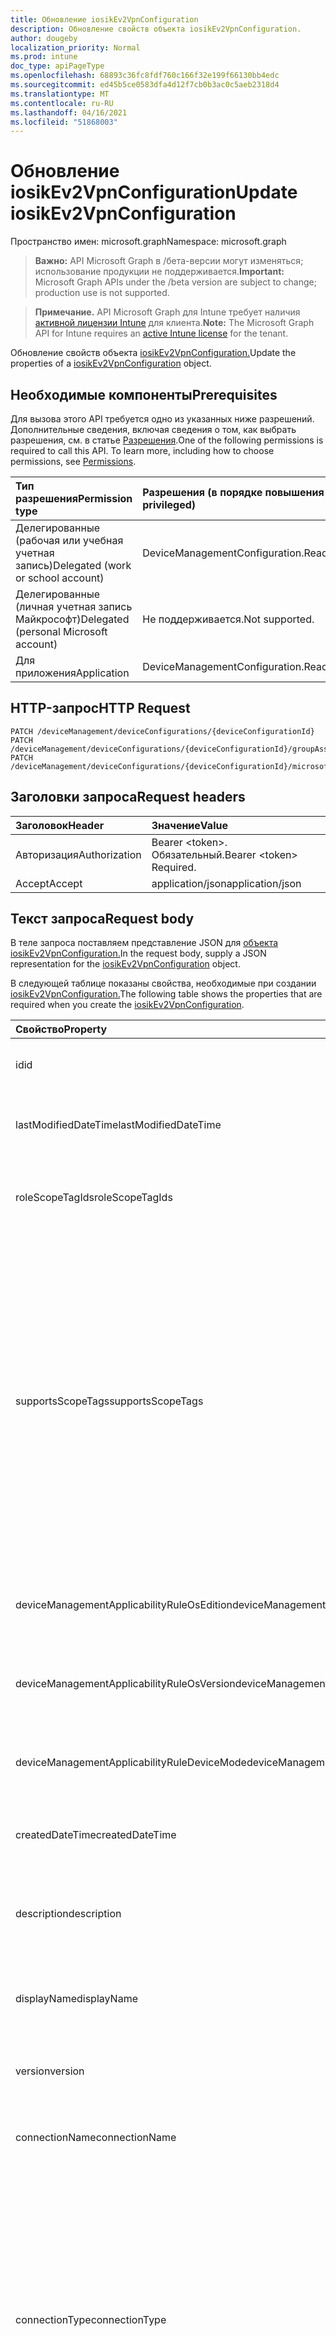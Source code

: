 ```yaml
---
title: Обновление iosikEv2VpnConfiguration
description: Обновление свойств объекта iosikEv2VpnConfiguration.
author: dougeby
localization_priority: Normal
ms.prod: intune
doc_type: apiPageType
ms.openlocfilehash: 68893c36fc8fdf760c166f32e199f66130bb4edc
ms.sourcegitcommit: ed45b5ce0583dfa4d12f7cb0b3ac0c5aeb2318d4
ms.translationtype: MT
ms.contentlocale: ru-RU
ms.lasthandoff: 04/16/2021
ms.locfileid: "51868003"
---
```

# <a name="update-iosikev2vpnconfiguration"></a><span data-ttu-id="198e8-103">Обновление iosikEv2VpnConfiguration</span><span class="sxs-lookup"><span data-stu-id="198e8-103">Update iosikEv2VpnConfiguration</span></span>

<span data-ttu-id="198e8-104">Пространство имен: microsoft.graph</span><span class="sxs-lookup"><span data-stu-id="198e8-104">Namespace: microsoft.graph</span></span>

> <span data-ttu-id="198e8-105">**Важно:** API Microsoft Graph в /бета-версии могут изменяться; использование продукции не поддерживается.</span><span class="sxs-lookup"><span data-stu-id="198e8-105">**Important:** Microsoft Graph APIs under the /beta version are subject to change; production use is not supported.</span></span>

> <span data-ttu-id="198e8-106">**Примечание.** API Microsoft Graph для Intune требует наличия [активной лицензии Intune](https://go.microsoft.com/fwlink/?linkid=839381) для клиента.</span><span class="sxs-lookup"><span data-stu-id="198e8-106">**Note:** The Microsoft Graph API for Intune requires an [active Intune license](https://go.microsoft.com/fwlink/?linkid=839381) for the tenant.</span></span>

<span data-ttu-id="198e8-107">Обновление свойств объекта [iosikEv2VpnConfiguration.](../resources/intune-deviceconfig-iosikev2vpnconfiguration.md)</span><span class="sxs-lookup"><span data-stu-id="198e8-107">Update the properties of a [iosikEv2VpnConfiguration](../resources/intune-deviceconfig-iosikev2vpnconfiguration.md) object.</span></span>

## <a name="prerequisites"></a><span data-ttu-id="198e8-108">Необходимые компоненты</span><span class="sxs-lookup"><span data-stu-id="198e8-108">Prerequisites</span></span>
<span data-ttu-id="198e8-p101">Для вызова этого API требуется одно из указанных ниже разрешений. Дополнительные сведения, включая сведения о том, как выбрать разрешения, см. в статье [Разрешения](/graph/permissions-reference).</span><span class="sxs-lookup"><span data-stu-id="198e8-p101">One of the following permissions is required to call this API. To learn more, including how to choose permissions, see [Permissions](/graph/permissions-reference).</span></span>

|<span data-ttu-id="198e8-111">Тип разрешения</span><span class="sxs-lookup"><span data-stu-id="198e8-111">Permission type</span></span>|<span data-ttu-id="198e8-112">Разрешения (в порядке повышения привилегий)</span><span class="sxs-lookup"><span data-stu-id="198e8-112">Permissions (from least to most privileged)</span></span>|
|:---|:---|
|<span data-ttu-id="198e8-113">Делегированные (рабочая или учебная учетная запись)</span><span class="sxs-lookup"><span data-stu-id="198e8-113">Delegated (work or school account)</span></span>|<span data-ttu-id="198e8-114">DeviceManagementConfiguration.ReadWrite.All</span><span class="sxs-lookup"><span data-stu-id="198e8-114">DeviceManagementConfiguration.ReadWrite.All</span></span>|
|<span data-ttu-id="198e8-115">Делегированные (личная учетная запись Майкрософт)</span><span class="sxs-lookup"><span data-stu-id="198e8-115">Delegated (personal Microsoft account)</span></span>|<span data-ttu-id="198e8-116">Не поддерживается.</span><span class="sxs-lookup"><span data-stu-id="198e8-116">Not supported.</span></span>|
|<span data-ttu-id="198e8-117">Для приложения</span><span class="sxs-lookup"><span data-stu-id="198e8-117">Application</span></span>|<span data-ttu-id="198e8-118">DeviceManagementConfiguration.ReadWrite.All</span><span class="sxs-lookup"><span data-stu-id="198e8-118">DeviceManagementConfiguration.ReadWrite.All</span></span>|

## <a name="http-request"></a><span data-ttu-id="198e8-119">HTTP-запрос</span><span class="sxs-lookup"><span data-stu-id="198e8-119">HTTP Request</span></span>
<!-- {
  "blockType": "ignored"
}
-->
``` http
PATCH /deviceManagement/deviceConfigurations/{deviceConfigurationId}
PATCH /deviceManagement/deviceConfigurations/{deviceConfigurationId}/groupAssignments/{deviceConfigurationGroupAssignmentId}/deviceConfiguration
PATCH /deviceManagement/deviceConfigurations/{deviceConfigurationId}/microsoft.graph.windowsDomainJoinConfiguration/networkAccessConfigurations/{deviceConfigurationId}
```

## <a name="request-headers"></a><span data-ttu-id="198e8-120">Заголовки запроса</span><span class="sxs-lookup"><span data-stu-id="198e8-120">Request headers</span></span>
|<span data-ttu-id="198e8-121">Заголовок</span><span class="sxs-lookup"><span data-stu-id="198e8-121">Header</span></span>|<span data-ttu-id="198e8-122">Значение</span><span class="sxs-lookup"><span data-stu-id="198e8-122">Value</span></span>|
|:---|:---|
|<span data-ttu-id="198e8-123">Авторизация</span><span class="sxs-lookup"><span data-stu-id="198e8-123">Authorization</span></span>|<span data-ttu-id="198e8-124">Bearer &lt;token&gt;. Обязательный.</span><span class="sxs-lookup"><span data-stu-id="198e8-124">Bearer &lt;token&gt; Required.</span></span>|
|<span data-ttu-id="198e8-125">Accept</span><span class="sxs-lookup"><span data-stu-id="198e8-125">Accept</span></span>|<span data-ttu-id="198e8-126">application/json</span><span class="sxs-lookup"><span data-stu-id="198e8-126">application/json</span></span>|

## <a name="request-body"></a><span data-ttu-id="198e8-127">Текст запроса</span><span class="sxs-lookup"><span data-stu-id="198e8-127">Request body</span></span>
<span data-ttu-id="198e8-128">В теле запроса поставляем представление JSON для [объекта iosikEv2VpnConfiguration.](../resources/intune-deviceconfig-iosikev2vpnconfiguration.md)</span><span class="sxs-lookup"><span data-stu-id="198e8-128">In the request body, supply a JSON representation for the [iosikEv2VpnConfiguration](../resources/intune-deviceconfig-iosikev2vpnconfiguration.md) object.</span></span>

<span data-ttu-id="198e8-129">В следующей таблице показаны свойства, необходимые при создании [iosikEv2VpnConfiguration.](../resources/intune-deviceconfig-iosikev2vpnconfiguration.md)</span><span class="sxs-lookup"><span data-stu-id="198e8-129">The following table shows the properties that are required when you create the [iosikEv2VpnConfiguration](../resources/intune-deviceconfig-iosikev2vpnconfiguration.md).</span></span>

|<span data-ttu-id="198e8-130">Свойство</span><span class="sxs-lookup"><span data-stu-id="198e8-130">Property</span></span>|<span data-ttu-id="198e8-131">Тип</span><span class="sxs-lookup"><span data-stu-id="198e8-131">Type</span></span>|<span data-ttu-id="198e8-132">Описание</span><span class="sxs-lookup"><span data-stu-id="198e8-132">Description</span></span>|
|:---|:---|:---|
|<span data-ttu-id="198e8-133">id</span><span class="sxs-lookup"><span data-stu-id="198e8-133">id</span></span>|<span data-ttu-id="198e8-134">String</span><span class="sxs-lookup"><span data-stu-id="198e8-134">String</span></span>|<span data-ttu-id="198e8-135">Ключ объекта.</span><span class="sxs-lookup"><span data-stu-id="198e8-135">Key of the entity.</span></span> <span data-ttu-id="198e8-136">Наследуется от объекта [deviceConfiguration](../resources/intune-shared-deviceconfiguration.md).</span><span class="sxs-lookup"><span data-stu-id="198e8-136">Inherited from [deviceConfiguration](../resources/intune-shared-deviceconfiguration.md)</span></span>|
|<span data-ttu-id="198e8-137">lastModifiedDateTime</span><span class="sxs-lookup"><span data-stu-id="198e8-137">lastModifiedDateTime</span></span>|<span data-ttu-id="198e8-138">DateTimeOffset</span><span class="sxs-lookup"><span data-stu-id="198e8-138">DateTimeOffset</span></span>|<span data-ttu-id="198e8-139">Дата и время последнего изменения объекта.</span><span class="sxs-lookup"><span data-stu-id="198e8-139">DateTime the object was last modified.</span></span> <span data-ttu-id="198e8-140">Наследуется от объекта [deviceConfiguration](../resources/intune-shared-deviceconfiguration.md).</span><span class="sxs-lookup"><span data-stu-id="198e8-140">Inherited from [deviceConfiguration](../resources/intune-shared-deviceconfiguration.md)</span></span>|
|<span data-ttu-id="198e8-141">roleScopeTagIds</span><span class="sxs-lookup"><span data-stu-id="198e8-141">roleScopeTagIds</span></span>|<span data-ttu-id="198e8-142">Коллекция String</span><span class="sxs-lookup"><span data-stu-id="198e8-142">String collection</span></span>|<span data-ttu-id="198e8-143">Список тегов области для этого экземпляра Entity.</span><span class="sxs-lookup"><span data-stu-id="198e8-143">List of Scope Tags for this Entity instance.</span></span> <span data-ttu-id="198e8-144">Наследуется от объекта [deviceConfiguration](../resources/intune-shared-deviceconfiguration.md).</span><span class="sxs-lookup"><span data-stu-id="198e8-144">Inherited from [deviceConfiguration](../resources/intune-shared-deviceconfiguration.md)</span></span>|
|<span data-ttu-id="198e8-145">supportsScopeTags</span><span class="sxs-lookup"><span data-stu-id="198e8-145">supportsScopeTags</span></span>|<span data-ttu-id="198e8-146">Логический</span><span class="sxs-lookup"><span data-stu-id="198e8-146">Boolean</span></span>|<span data-ttu-id="198e8-147">Указывает, поддерживает ли вся конфигурация устройства назначение тегов области.</span><span class="sxs-lookup"><span data-stu-id="198e8-147">Indicates whether or not the underlying Device Configuration supports the assignment of scope tags.</span></span> <span data-ttu-id="198e8-148">Назначение свойства ScopeTags не допускается, если это значение является ложным и объекты не будут видны пользователям с охватом.</span><span class="sxs-lookup"><span data-stu-id="198e8-148">Assigning to the ScopeTags property is not allowed when this value is false and entities will not be visible to scoped users.</span></span> <span data-ttu-id="198e8-149">Это происходит для политик Legacy, созданных в Silverlight, и их можно разрешить путем удаления и воссоздания политики на портале Azure.</span><span class="sxs-lookup"><span data-stu-id="198e8-149">This occurs for Legacy policies created in Silverlight and can be resolved by deleting and recreating the policy in the Azure Portal.</span></span> <span data-ttu-id="198e8-150">Это свойство доступно только для чтения.</span><span class="sxs-lookup"><span data-stu-id="198e8-150">This property is read-only.</span></span> <span data-ttu-id="198e8-151">Наследуется от объекта [deviceConfiguration](../resources/intune-shared-deviceconfiguration.md).</span><span class="sxs-lookup"><span data-stu-id="198e8-151">Inherited from [deviceConfiguration](../resources/intune-shared-deviceconfiguration.md)</span></span>|
|<span data-ttu-id="198e8-152">deviceManagementApplicabilityRuleOsEdition</span><span class="sxs-lookup"><span data-stu-id="198e8-152">deviceManagementApplicabilityRuleOsEdition</span></span>|[<span data-ttu-id="198e8-153">deviceManagementApplicabilityRuleOsEdition</span><span class="sxs-lookup"><span data-stu-id="198e8-153">deviceManagementApplicabilityRuleOsEdition</span></span>](../resources/intune-deviceconfig-devicemanagementapplicabilityruleosedition.md)|<span data-ttu-id="198e8-154">Применимость к выпуску ОС для этой политики.</span><span class="sxs-lookup"><span data-stu-id="198e8-154">The OS edition applicability for this Policy.</span></span> <span data-ttu-id="198e8-155">Наследуется от объекта [deviceConfiguration](../resources/intune-shared-deviceconfiguration.md).</span><span class="sxs-lookup"><span data-stu-id="198e8-155">Inherited from [deviceConfiguration](../resources/intune-shared-deviceconfiguration.md)</span></span>|
|<span data-ttu-id="198e8-156">deviceManagementApplicabilityRuleOsVersion</span><span class="sxs-lookup"><span data-stu-id="198e8-156">deviceManagementApplicabilityRuleOsVersion</span></span>|[<span data-ttu-id="198e8-157">deviceManagementApplicabilityRuleOsVersion</span><span class="sxs-lookup"><span data-stu-id="198e8-157">deviceManagementApplicabilityRuleOsVersion</span></span>](../resources/intune-deviceconfig-devicemanagementapplicabilityruleosversion.md)|<span data-ttu-id="198e8-158">Правило применимости версии ОС для этой политики.</span><span class="sxs-lookup"><span data-stu-id="198e8-158">The OS version applicability rule for this Policy.</span></span> <span data-ttu-id="198e8-159">Наследуется от объекта [deviceConfiguration](../resources/intune-shared-deviceconfiguration.md).</span><span class="sxs-lookup"><span data-stu-id="198e8-159">Inherited from [deviceConfiguration](../resources/intune-shared-deviceconfiguration.md)</span></span>|
|<span data-ttu-id="198e8-160">deviceManagementApplicabilityRuleDeviceMode</span><span class="sxs-lookup"><span data-stu-id="198e8-160">deviceManagementApplicabilityRuleDeviceMode</span></span>|[<span data-ttu-id="198e8-161">deviceManagementApplicabilityRuleDeviceMode</span><span class="sxs-lookup"><span data-stu-id="198e8-161">deviceManagementApplicabilityRuleDeviceMode</span></span>](../resources/intune-deviceconfig-devicemanagementapplicabilityruledevicemode.md)|<span data-ttu-id="198e8-162">Правило применимости режима устройства для этой политики.</span><span class="sxs-lookup"><span data-stu-id="198e8-162">The device mode applicability rule for this Policy.</span></span> <span data-ttu-id="198e8-163">Наследуется от объекта [deviceConfiguration](../resources/intune-shared-deviceconfiguration.md).</span><span class="sxs-lookup"><span data-stu-id="198e8-163">Inherited from [deviceConfiguration](../resources/intune-shared-deviceconfiguration.md)</span></span>|
|<span data-ttu-id="198e8-164">createdDateTime</span><span class="sxs-lookup"><span data-stu-id="198e8-164">createdDateTime</span></span>|<span data-ttu-id="198e8-165">DateTimeOffset</span><span class="sxs-lookup"><span data-stu-id="198e8-165">DateTimeOffset</span></span>|<span data-ttu-id="198e8-166">Дата и время создания объекта.</span><span class="sxs-lookup"><span data-stu-id="198e8-166">DateTime the object was created.</span></span> <span data-ttu-id="198e8-167">Наследуется от объекта [deviceConfiguration](../resources/intune-shared-deviceconfiguration.md).</span><span class="sxs-lookup"><span data-stu-id="198e8-167">Inherited from [deviceConfiguration](../resources/intune-shared-deviceconfiguration.md)</span></span>|
|<span data-ttu-id="198e8-168">description</span><span class="sxs-lookup"><span data-stu-id="198e8-168">description</span></span>|<span data-ttu-id="198e8-169">String</span><span class="sxs-lookup"><span data-stu-id="198e8-169">String</span></span>|<span data-ttu-id="198e8-170">Указанное администратором описание конфигурации устройства.</span><span class="sxs-lookup"><span data-stu-id="198e8-170">Admin provided description of the Device Configuration.</span></span> <span data-ttu-id="198e8-171">Наследуется от объекта [deviceConfiguration](../resources/intune-shared-deviceconfiguration.md).</span><span class="sxs-lookup"><span data-stu-id="198e8-171">Inherited from [deviceConfiguration](../resources/intune-shared-deviceconfiguration.md)</span></span>|
|<span data-ttu-id="198e8-172">displayName</span><span class="sxs-lookup"><span data-stu-id="198e8-172">displayName</span></span>|<span data-ttu-id="198e8-173">String</span><span class="sxs-lookup"><span data-stu-id="198e8-173">String</span></span>|<span data-ttu-id="198e8-174">Указанное администратором имя конфигурации устройства.</span><span class="sxs-lookup"><span data-stu-id="198e8-174">Admin provided name of the device configuration.</span></span> <span data-ttu-id="198e8-175">Наследуется от объекта [deviceConfiguration](../resources/intune-shared-deviceconfiguration.md).</span><span class="sxs-lookup"><span data-stu-id="198e8-175">Inherited from [deviceConfiguration](../resources/intune-shared-deviceconfiguration.md)</span></span>|
|<span data-ttu-id="198e8-176">version</span><span class="sxs-lookup"><span data-stu-id="198e8-176">version</span></span>|<span data-ttu-id="198e8-177">Int32</span><span class="sxs-lookup"><span data-stu-id="198e8-177">Int32</span></span>|<span data-ttu-id="198e8-178">Версия конфигурации устройства.</span><span class="sxs-lookup"><span data-stu-id="198e8-178">Version of the device configuration.</span></span> <span data-ttu-id="198e8-179">Наследуется от объекта [deviceConfiguration](../resources/intune-shared-deviceconfiguration.md).</span><span class="sxs-lookup"><span data-stu-id="198e8-179">Inherited from [deviceConfiguration](../resources/intune-shared-deviceconfiguration.md)</span></span>|
|<span data-ttu-id="198e8-180">connectionName</span><span class="sxs-lookup"><span data-stu-id="198e8-180">connectionName</span></span>|<span data-ttu-id="198e8-181">String</span><span class="sxs-lookup"><span data-stu-id="198e8-181">String</span></span>|<span data-ttu-id="198e8-182">Имя подключения, отображаемая пользователю.</span><span class="sxs-lookup"><span data-stu-id="198e8-182">Connection name displayed to the user.</span></span> <span data-ttu-id="198e8-183">Унаследованный от [appleVpnConfiguration](../resources/intune-deviceconfig-applevpnconfiguration.md)</span><span class="sxs-lookup"><span data-stu-id="198e8-183">Inherited from [appleVpnConfiguration](../resources/intune-deviceconfig-applevpnconfiguration.md)</span></span>|
|<span data-ttu-id="198e8-184">connectionType</span><span class="sxs-lookup"><span data-stu-id="198e8-184">connectionType</span></span>|[<span data-ttu-id="198e8-185">appleVpnConnectionType</span><span class="sxs-lookup"><span data-stu-id="198e8-185">appleVpnConnectionType</span></span>](../resources/intune-deviceconfig-applevpnconnectiontype.md)|<span data-ttu-id="198e8-186">Тип подключения.</span><span class="sxs-lookup"><span data-stu-id="198e8-186">Connection type.</span></span> <span data-ttu-id="198e8-187">Наследуется [от appleVpnConfiguration](../resources/intune-deviceconfig-applevpnconfiguration.md).</span><span class="sxs-lookup"><span data-stu-id="198e8-187">Inherited from [appleVpnConfiguration](../resources/intune-deviceconfig-applevpnconfiguration.md).</span></span> <span data-ttu-id="198e8-188">Возможные значения: `ciscoAnyConnect` `pulseSecure` , , , , , `f5EdgeClient` , , , `dellSonicWallMobileConnect` `checkPointCapsuleVpn` , , `customVpn` `ciscoIPSec` `citrix` `ciscoAnyConnectV2` , `paloAltoGlobalProtect` `zscalerPrivateAccess` `f5Access2018` `citrixSso` `paloAltoGlobalProtectV2` `ikEv2` `alwaysOn` `microsoftTunnel` `netMotionMobility` `microsoftProtect` .</span><span class="sxs-lookup"><span data-stu-id="198e8-188">Possible values are: `ciscoAnyConnect`, `pulseSecure`, `f5EdgeClient`, `dellSonicWallMobileConnect`, `checkPointCapsuleVpn`, `customVpn`, `ciscoIPSec`, `citrix`, `ciscoAnyConnectV2`, `paloAltoGlobalProtect`, `zscalerPrivateAccess`, `f5Access2018`, `citrixSso`, `paloAltoGlobalProtectV2`, `ikEv2`, `alwaysOn`, `microsoftTunnel`, `netMotionMobility`, `microsoftProtect`.</span></span>|
|<span data-ttu-id="198e8-189">loginGroupOrDomain</span><span class="sxs-lookup"><span data-stu-id="198e8-189">loginGroupOrDomain</span></span>|<span data-ttu-id="198e8-190">String</span><span class="sxs-lookup"><span data-stu-id="198e8-190">String</span></span>|<span data-ttu-id="198e8-191">Группа входа или домен при наборе типа подключения к мобильному подключению Dell SonicWALL.</span><span class="sxs-lookup"><span data-stu-id="198e8-191">Login group or domain when connection type is set to Dell SonicWALL Mobile Connection.</span></span> <span data-ttu-id="198e8-192">Унаследованный от [appleVpnConfiguration](../resources/intune-deviceconfig-applevpnconfiguration.md)</span><span class="sxs-lookup"><span data-stu-id="198e8-192">Inherited from [appleVpnConfiguration](../resources/intune-deviceconfig-applevpnconfiguration.md)</span></span>|
|<span data-ttu-id="198e8-193">role</span><span class="sxs-lookup"><span data-stu-id="198e8-193">role</span></span>|<span data-ttu-id="198e8-194">String</span><span class="sxs-lookup"><span data-stu-id="198e8-194">String</span></span>|<span data-ttu-id="198e8-195">Роль при наборе типа подключения к Pulse Secure.</span><span class="sxs-lookup"><span data-stu-id="198e8-195">Role when connection type is set to Pulse Secure.</span></span> <span data-ttu-id="198e8-196">Унаследованный от [appleVpnConfiguration](../resources/intune-deviceconfig-applevpnconfiguration.md)</span><span class="sxs-lookup"><span data-stu-id="198e8-196">Inherited from [appleVpnConfiguration](../resources/intune-deviceconfig-applevpnconfiguration.md)</span></span>|
|<span data-ttu-id="198e8-197">realm</span><span class="sxs-lookup"><span data-stu-id="198e8-197">realm</span></span>|<span data-ttu-id="198e8-198">String</span><span class="sxs-lookup"><span data-stu-id="198e8-198">String</span></span>|<span data-ttu-id="198e8-199">Realm, когда тип подключения за установлен в Pulse Secure.</span><span class="sxs-lookup"><span data-stu-id="198e8-199">Realm when connection type is set to Pulse Secure.</span></span> <span data-ttu-id="198e8-200">Унаследованный от [appleVpnConfiguration](../resources/intune-deviceconfig-applevpnconfiguration.md)</span><span class="sxs-lookup"><span data-stu-id="198e8-200">Inherited from [appleVpnConfiguration](../resources/intune-deviceconfig-applevpnconfiguration.md)</span></span>|
|<span data-ttu-id="198e8-201">сервер</span><span class="sxs-lookup"><span data-stu-id="198e8-201">server</span></span>|[<span data-ttu-id="198e8-202">vpnServer</span><span class="sxs-lookup"><span data-stu-id="198e8-202">vpnServer</span></span>](../resources/intune-deviceconfig-vpnserver.md)|<span data-ttu-id="198e8-203">VPN Server в сети.</span><span class="sxs-lookup"><span data-stu-id="198e8-203">VPN Server on the network.</span></span> <span data-ttu-id="198e8-204">Убедитесь, что конечные пользователи могут получить доступ к этому расположению сети.</span><span class="sxs-lookup"><span data-stu-id="198e8-204">Make sure end users can access this network location.</span></span> <span data-ttu-id="198e8-205">Унаследованный от [appleVpnConfiguration](../resources/intune-deviceconfig-applevpnconfiguration.md)</span><span class="sxs-lookup"><span data-stu-id="198e8-205">Inherited from [appleVpnConfiguration](../resources/intune-deviceconfig-applevpnconfiguration.md)</span></span>|
|<span data-ttu-id="198e8-206">идентификатор</span><span class="sxs-lookup"><span data-stu-id="198e8-206">identifier</span></span>|<span data-ttu-id="198e8-207">String</span><span class="sxs-lookup"><span data-stu-id="198e8-207">String</span></span>|<span data-ttu-id="198e8-208">Идентификатор, предоставляемый поставщиком VPN при наборе типа подключения к настраиваемой VPN.</span><span class="sxs-lookup"><span data-stu-id="198e8-208">Identifier provided by VPN vendor when connection type is set to Custom VPN.</span></span> <span data-ttu-id="198e8-209">Например: Cisco AnyConnect использует идентификатор формы com.cisco.anyconnect.applevpn.plugin, унаследованный от [appleVpnConfiguration.](../resources/intune-deviceconfig-applevpnconfiguration.md)</span><span class="sxs-lookup"><span data-stu-id="198e8-209">For example: Cisco AnyConnect uses an identifier of the form com.cisco.anyconnect.applevpn.plugin Inherited from [appleVpnConfiguration](../resources/intune-deviceconfig-applevpnconfiguration.md)</span></span>|
|<span data-ttu-id="198e8-210">customData</span><span class="sxs-lookup"><span data-stu-id="198e8-210">customData</span></span>|<span data-ttu-id="198e8-211">Коллекция [keyValue](../resources/intune-deviceconfig-keyvalue.md)</span><span class="sxs-lookup"><span data-stu-id="198e8-211">[keyValue](../resources/intune-deviceconfig-keyvalue.md) collection</span></span>|<span data-ttu-id="198e8-212">Настраиваемые данные при наборе типа подключения к настраиваемой VPN.</span><span class="sxs-lookup"><span data-stu-id="198e8-212">Custom data when connection type is set to Custom VPN.</span></span> <span data-ttu-id="198e8-213">Используйте это поле, чтобы включить функции, не поддерживаемые Intune, но доступные в vpn-решении.</span><span class="sxs-lookup"><span data-stu-id="198e8-213">Use this field to enable functionality not supported by Intune, but available in your VPN solution.</span></span> <span data-ttu-id="198e8-214">Обратитесь к поставщику VPN, чтобы узнать, как добавить эти пары ключей и значений.</span><span class="sxs-lookup"><span data-stu-id="198e8-214">Contact your VPN vendor to learn how to add these key/value pairs.</span></span> <span data-ttu-id="198e8-215">Эта коллекция может содержать не более 25 элементов.</span><span class="sxs-lookup"><span data-stu-id="198e8-215">This collection can contain a maximum of 25 elements.</span></span> <span data-ttu-id="198e8-216">Унаследованный от [appleVpnConfiguration](../resources/intune-deviceconfig-applevpnconfiguration.md)</span><span class="sxs-lookup"><span data-stu-id="198e8-216">Inherited from [appleVpnConfiguration](../resources/intune-deviceconfig-applevpnconfiguration.md)</span></span>|
|<span data-ttu-id="198e8-217">customKeyValueData</span><span class="sxs-lookup"><span data-stu-id="198e8-217">customKeyValueData</span></span>|<span data-ttu-id="198e8-218">Коллекция [keyValuePair](../resources/intune-shared-keyvaluepair.md)</span><span class="sxs-lookup"><span data-stu-id="198e8-218">[keyValuePair](../resources/intune-shared-keyvaluepair.md) collection</span></span>|<span data-ttu-id="198e8-219">Настраиваемые данные при наборе типа подключения к настраиваемой VPN.</span><span class="sxs-lookup"><span data-stu-id="198e8-219">Custom data when connection type is set to Custom VPN.</span></span> <span data-ttu-id="198e8-220">Используйте это поле, чтобы включить функции, не поддерживаемые Intune, но доступные в vpn-решении.</span><span class="sxs-lookup"><span data-stu-id="198e8-220">Use this field to enable functionality not supported by Intune, but available in your VPN solution.</span></span> <span data-ttu-id="198e8-221">Обратитесь к поставщику VPN, чтобы узнать, как добавить эти пары ключей и значений.</span><span class="sxs-lookup"><span data-stu-id="198e8-221">Contact your VPN vendor to learn how to add these key/value pairs.</span></span> <span data-ttu-id="198e8-222">Эта коллекция может содержать не более 25 элементов.</span><span class="sxs-lookup"><span data-stu-id="198e8-222">This collection can contain a maximum of 25 elements.</span></span> <span data-ttu-id="198e8-223">Унаследованный от [appleVpnConfiguration](../resources/intune-deviceconfig-applevpnconfiguration.md)</span><span class="sxs-lookup"><span data-stu-id="198e8-223">Inherited from [appleVpnConfiguration](../resources/intune-deviceconfig-applevpnconfiguration.md)</span></span>|
|<span data-ttu-id="198e8-224">enableSplitTunneling</span><span class="sxs-lookup"><span data-stu-id="198e8-224">enableSplitTunneling</span></span>|<span data-ttu-id="198e8-225">Логический</span><span class="sxs-lookup"><span data-stu-id="198e8-225">Boolean</span></span>|<span data-ttu-id="198e8-226">Отправка всего сетевого трафика через VPN.</span><span class="sxs-lookup"><span data-stu-id="198e8-226">Send all network traffic through VPN.</span></span> <span data-ttu-id="198e8-227">Унаследованный от [appleVpnConfiguration](../resources/intune-deviceconfig-applevpnconfiguration.md)</span><span class="sxs-lookup"><span data-stu-id="198e8-227">Inherited from [appleVpnConfiguration](../resources/intune-deviceconfig-applevpnconfiguration.md)</span></span>|
|<span data-ttu-id="198e8-228">authenticationMethod</span><span class="sxs-lookup"><span data-stu-id="198e8-228">authenticationMethod</span></span>|[<span data-ttu-id="198e8-229">vpnAuthenticationMethod</span><span class="sxs-lookup"><span data-stu-id="198e8-229">vpnAuthenticationMethod</span></span>](../resources/intune-deviceconfig-vpnauthenticationmethod.md)|<span data-ttu-id="198e8-230">Метод проверки подлинности для этого VPN-подключения.</span><span class="sxs-lookup"><span data-stu-id="198e8-230">Authentication method for this VPN connection.</span></span> <span data-ttu-id="198e8-231">Наследуется [от appleVpnConfiguration](../resources/intune-deviceconfig-applevpnconfiguration.md).</span><span class="sxs-lookup"><span data-stu-id="198e8-231">Inherited from [appleVpnConfiguration](../resources/intune-deviceconfig-applevpnconfiguration.md).</span></span> <span data-ttu-id="198e8-232">Возможные значения: `certificate`, `usernameAndPassword`, `sharedSecret`, `derivedCredential`, `azureAD`.</span><span class="sxs-lookup"><span data-stu-id="198e8-232">Possible values are: `certificate`, `usernameAndPassword`, `sharedSecret`, `derivedCredential`, `azureAD`.</span></span>|
|<span data-ttu-id="198e8-233">enablePerApp</span><span class="sxs-lookup"><span data-stu-id="198e8-233">enablePerApp</span></span>|<span data-ttu-id="198e8-234">Логический</span><span class="sxs-lookup"><span data-stu-id="198e8-234">Boolean</span></span>|<span data-ttu-id="198e8-235">Настройка этого параметра создает Per-App, которая впоследствии может быть связана с приложениями, которые могут запускать этот VPN-коннекцитон на устройстве iOS конечного пользователя.</span><span class="sxs-lookup"><span data-stu-id="198e8-235">Setting this to true creates Per-App VPN payload which can later be associated with Apps that can trigger this VPN conneciton on the end user's iOS device.</span></span> <span data-ttu-id="198e8-236">Унаследованный от [appleVpnConfiguration](../resources/intune-deviceconfig-applevpnconfiguration.md)</span><span class="sxs-lookup"><span data-stu-id="198e8-236">Inherited from [appleVpnConfiguration](../resources/intune-deviceconfig-applevpnconfiguration.md)</span></span>|
|<span data-ttu-id="198e8-237">safariDomains</span><span class="sxs-lookup"><span data-stu-id="198e8-237">safariDomains</span></span>|<span data-ttu-id="198e8-238">Коллекция String</span><span class="sxs-lookup"><span data-stu-id="198e8-238">String collection</span></span>|<span data-ttu-id="198e8-239">Домены Safari при включении этого параметра VPN для приложения.</span><span class="sxs-lookup"><span data-stu-id="198e8-239">Safari domains when this VPN per App setting is enabled.</span></span> <span data-ttu-id="198e8-240">Помимо приложений, связанных с этим VPN, указанные здесь домены Safari также смогут запускать это VPN-подключение.</span><span class="sxs-lookup"><span data-stu-id="198e8-240">In addition to the apps associated with this VPN, Safari domains specified here will also be able to trigger this VPN connection.</span></span> <span data-ttu-id="198e8-241">Унаследованный от [appleVpnConfiguration](../resources/intune-deviceconfig-applevpnconfiguration.md)</span><span class="sxs-lookup"><span data-stu-id="198e8-241">Inherited from [appleVpnConfiguration](../resources/intune-deviceconfig-applevpnconfiguration.md)</span></span>|
|<span data-ttu-id="198e8-242">onDemandRules</span><span class="sxs-lookup"><span data-stu-id="198e8-242">onDemandRules</span></span>|<span data-ttu-id="198e8-243">[коллекция vpnOnDemandRule](../resources/intune-deviceconfig-vpnondemandrule.md)</span><span class="sxs-lookup"><span data-stu-id="198e8-243">[vpnOnDemandRule](../resources/intune-deviceconfig-vpnondemandrule.md) collection</span></span>|<span data-ttu-id="198e8-244">Правила по запросу.</span><span class="sxs-lookup"><span data-stu-id="198e8-244">On-Demand Rules.</span></span> <span data-ttu-id="198e8-245">Эта коллекция может содержать не более 500 элементов.</span><span class="sxs-lookup"><span data-stu-id="198e8-245">This collection can contain a maximum of 500 elements.</span></span> <span data-ttu-id="198e8-246">Унаследованный от [appleVpnConfiguration](../resources/intune-deviceconfig-applevpnconfiguration.md)</span><span class="sxs-lookup"><span data-stu-id="198e8-246">Inherited from [appleVpnConfiguration](../resources/intune-deviceconfig-applevpnconfiguration.md)</span></span>|
|<span data-ttu-id="198e8-247">providerType</span><span class="sxs-lookup"><span data-stu-id="198e8-247">providerType</span></span>|[<span data-ttu-id="198e8-248">vpnProviderType</span><span class="sxs-lookup"><span data-stu-id="198e8-248">vpnProviderType</span></span>](../resources/intune-deviceconfig-vpnprovidertype.md)|<span data-ttu-id="198e8-249">Тип поставщика для VPN-приложения.</span><span class="sxs-lookup"><span data-stu-id="198e8-249">Provider type for per-app VPN.</span></span> <span data-ttu-id="198e8-250">Наследуется [от appleVpnConfiguration](../resources/intune-deviceconfig-applevpnconfiguration.md).</span><span class="sxs-lookup"><span data-stu-id="198e8-250">Inherited from [appleVpnConfiguration](../resources/intune-deviceconfig-applevpnconfiguration.md).</span></span> <span data-ttu-id="198e8-251">Возможные значения: `notConfigured`, `appProxy`, `packetTunnel`.</span><span class="sxs-lookup"><span data-stu-id="198e8-251">Possible values are: `notConfigured`, `appProxy`, `packetTunnel`.</span></span>|
|<span data-ttu-id="198e8-252">associatedDomains</span><span class="sxs-lookup"><span data-stu-id="198e8-252">associatedDomains</span></span>|<span data-ttu-id="198e8-253">Коллекция String</span><span class="sxs-lookup"><span data-stu-id="198e8-253">String collection</span></span>|<span data-ttu-id="198e8-254">Связанные домены, унаследованные от [appleVpnConfiguration](../resources/intune-deviceconfig-applevpnconfiguration.md)</span><span class="sxs-lookup"><span data-stu-id="198e8-254">Associated Domains Inherited from [appleVpnConfiguration](../resources/intune-deviceconfig-applevpnconfiguration.md)</span></span>|
|<span data-ttu-id="198e8-255">excludedDomains</span><span class="sxs-lookup"><span data-stu-id="198e8-255">excludedDomains</span></span>|<span data-ttu-id="198e8-256">Коллекция String</span><span class="sxs-lookup"><span data-stu-id="198e8-256">String collection</span></span>|<span data-ttu-id="198e8-257">Домены, которые доступны через общедоступный интернет, а не через VPN, даже если VPN для каждого приложения активируется, наследуется [из appleVpnConfiguration.](../resources/intune-deviceconfig-applevpnconfiguration.md)</span><span class="sxs-lookup"><span data-stu-id="198e8-257">Domains that are accessed through the public internet instead of through VPN, even when per-app VPN is activated Inherited from [appleVpnConfiguration](../resources/intune-deviceconfig-applevpnconfiguration.md)</span></span>|
|<span data-ttu-id="198e8-258">disableOnDemandUserOverride</span><span class="sxs-lookup"><span data-stu-id="198e8-258">disableOnDemandUserOverride</span></span>|<span data-ttu-id="198e8-259">Логический</span><span class="sxs-lookup"><span data-stu-id="198e8-259">Boolean</span></span>|<span data-ttu-id="198e8-260">Переключение, чтобы предотвратить отключение автоматического VPN в приложении "Параметры", унаследованных от [appleVpnConfiguration](../resources/intune-deviceconfig-applevpnconfiguration.md)</span><span class="sxs-lookup"><span data-stu-id="198e8-260">Toggle to prevent user from disabling automatic VPN in the Settings app Inherited from [appleVpnConfiguration](../resources/intune-deviceconfig-applevpnconfiguration.md)</span></span>|
|<span data-ttu-id="198e8-261">disconnectOnIdle</span><span class="sxs-lookup"><span data-stu-id="198e8-261">disconnectOnIdle</span></span>|<span data-ttu-id="198e8-262">Логический</span><span class="sxs-lookup"><span data-stu-id="198e8-262">Boolean</span></span>|<span data-ttu-id="198e8-263">Отключение после простоя подключения по требованию, унаследованной от [appleVpnConfiguration](../resources/intune-deviceconfig-applevpnconfiguration.md)</span><span class="sxs-lookup"><span data-stu-id="198e8-263">Whether to disconnect after on-demand connection idles Inherited from [appleVpnConfiguration](../resources/intune-deviceconfig-applevpnconfiguration.md)</span></span>|
|<span data-ttu-id="198e8-264">disconnectOnIdleTimerInSeconds</span><span class="sxs-lookup"><span data-stu-id="198e8-264">disconnectOnIdleTimerInSeconds</span></span>|<span data-ttu-id="198e8-265">Int32</span><span class="sxs-lookup"><span data-stu-id="198e8-265">Int32</span></span>|<span data-ttu-id="198e8-266">Время в секундах, необходимое для ожидания перед отключением подключения по запросу.</span><span class="sxs-lookup"><span data-stu-id="198e8-266">The length of time in seconds to wait before disconnecting an on-demand connection.</span></span> <span data-ttu-id="198e8-267">Допустимые значения от 0 до 65535, унаследованные от [appleVpnConfiguration](../resources/intune-deviceconfig-applevpnconfiguration.md)</span><span class="sxs-lookup"><span data-stu-id="198e8-267">Valid values 0 to 65535 Inherited from [appleVpnConfiguration](../resources/intune-deviceconfig-applevpnconfiguration.md)</span></span>|
|<span data-ttu-id="198e8-268">proxyServer</span><span class="sxs-lookup"><span data-stu-id="198e8-268">proxyServer</span></span>|[<span data-ttu-id="198e8-269">vpnProxyServer</span><span class="sxs-lookup"><span data-stu-id="198e8-269">vpnProxyServer</span></span>](../resources/intune-deviceconfig-vpnproxyserver.md)|<span data-ttu-id="198e8-270">Прокси-сервер.</span><span class="sxs-lookup"><span data-stu-id="198e8-270">Proxy Server.</span></span> <span data-ttu-id="198e8-271">Унаследованный от [appleVpnConfiguration](../resources/intune-deviceconfig-applevpnconfiguration.md)</span><span class="sxs-lookup"><span data-stu-id="198e8-271">Inherited from [appleVpnConfiguration](../resources/intune-deviceconfig-applevpnconfiguration.md)</span></span>|
|<span data-ttu-id="198e8-272">optInToDeviceIdSharing</span><span class="sxs-lookup"><span data-stu-id="198e8-272">optInToDeviceIdSharing</span></span>|<span data-ttu-id="198e8-273">Логический</span><span class="sxs-lookup"><span data-stu-id="198e8-273">Boolean</span></span>|<span data-ttu-id="198e8-274">Opt-In совместное использование Id устройства сторонним vpn-клиентам для использования во время проверки контроля доступа к сети.</span><span class="sxs-lookup"><span data-stu-id="198e8-274">Opt-In to sharing the device's Id to third-party vpn clients for use during network access control validation.</span></span> <span data-ttu-id="198e8-275">Унаследованный от [appleVpnConfiguration](../resources/intune-deviceconfig-applevpnconfiguration.md)</span><span class="sxs-lookup"><span data-stu-id="198e8-275">Inherited from [appleVpnConfiguration](../resources/intune-deviceconfig-applevpnconfiguration.md)</span></span>|
|<span data-ttu-id="198e8-276">userDomain</span><span class="sxs-lookup"><span data-stu-id="198e8-276">userDomain</span></span>|<span data-ttu-id="198e8-277">String</span><span class="sxs-lookup"><span data-stu-id="198e8-277">String</span></span>|<span data-ttu-id="198e8-278">Zscaler только.</span><span class="sxs-lookup"><span data-stu-id="198e8-278">Zscaler only.</span></span> <span data-ttu-id="198e8-279">Введите статический домен для предварительного заполнения поля входа в приложение Zscaler.</span><span class="sxs-lookup"><span data-stu-id="198e8-279">Enter a static domain to pre-populate the login field with in the Zscaler app.</span></span> <span data-ttu-id="198e8-280">Если этот домен останется пустым, вместо него будет использоваться домен Azure Active Directory пользователя.</span><span class="sxs-lookup"><span data-stu-id="198e8-280">If this is left empty, the user's Azure Active Directory domain will be used instead.</span></span> <span data-ttu-id="198e8-281">Унаследованный от [iosVpnConfiguration](../resources/intune-deviceconfig-iosvpnconfiguration.md)</span><span class="sxs-lookup"><span data-stu-id="198e8-281">Inherited from [iosVpnConfiguration](../resources/intune-deviceconfig-iosvpnconfiguration.md)</span></span>|
|<span data-ttu-id="198e8-282">strictEnforcement</span><span class="sxs-lookup"><span data-stu-id="198e8-282">strictEnforcement</span></span>|<span data-ttu-id="198e8-283">Логический</span><span class="sxs-lookup"><span data-stu-id="198e8-283">Boolean</span></span>|<span data-ttu-id="198e8-284">Zscaler только.</span><span class="sxs-lookup"><span data-stu-id="198e8-284">Zscaler only.</span></span> <span data-ttu-id="198e8-285">Блокирует сетевой трафик до тех пор, пока пользователь не впишется в приложение Zscaler.</span><span class="sxs-lookup"><span data-stu-id="198e8-285">Blocks network traffic until the user signs into Zscaler app.</span></span> <span data-ttu-id="198e8-286">"True" означает, что трафик заблокирован.</span><span class="sxs-lookup"><span data-stu-id="198e8-286">"True" means traffic is blocked.</span></span> <span data-ttu-id="198e8-287">Унаследованный от [iosVpnConfiguration](../resources/intune-deviceconfig-iosvpnconfiguration.md)</span><span class="sxs-lookup"><span data-stu-id="198e8-287">Inherited from [iosVpnConfiguration](../resources/intune-deviceconfig-iosvpnconfiguration.md)</span></span>|
|<span data-ttu-id="198e8-288">cloudName</span><span class="sxs-lookup"><span data-stu-id="198e8-288">cloudName</span></span>|<span data-ttu-id="198e8-289">String</span><span class="sxs-lookup"><span data-stu-id="198e8-289">String</span></span>|<span data-ttu-id="198e8-290">Zscaler только.</span><span class="sxs-lookup"><span data-stu-id="198e8-290">Zscaler only.</span></span> <span data-ttu-id="198e8-291">Облако Zscaler, которому назначен пользователь.</span><span class="sxs-lookup"><span data-stu-id="198e8-291">Zscaler cloud which the user is assigned to.</span></span> <span data-ttu-id="198e8-292">Унаследованный от [iosVpnConfiguration](../resources/intune-deviceconfig-iosvpnconfiguration.md)</span><span class="sxs-lookup"><span data-stu-id="198e8-292">Inherited from [iosVpnConfiguration](../resources/intune-deviceconfig-iosvpnconfiguration.md)</span></span>|
|<span data-ttu-id="198e8-293">excludeList</span><span class="sxs-lookup"><span data-stu-id="198e8-293">excludeList</span></span>|<span data-ttu-id="198e8-294">Коллекция String</span><span class="sxs-lookup"><span data-stu-id="198e8-294">String collection</span></span>|<span data-ttu-id="198e8-295">Zscaler только.</span><span class="sxs-lookup"><span data-stu-id="198e8-295">Zscaler only.</span></span> <span data-ttu-id="198e8-296">Список сетевых адресов, которые не отправляются через облако Zscaler.</span><span class="sxs-lookup"><span data-stu-id="198e8-296">List of network addresses which are not sent through the Zscaler cloud.</span></span> <span data-ttu-id="198e8-297">Унаследованный от [iosVpnConfiguration](../resources/intune-deviceconfig-iosvpnconfiguration.md)</span><span class="sxs-lookup"><span data-stu-id="198e8-297">Inherited from [iosVpnConfiguration](../resources/intune-deviceconfig-iosvpnconfiguration.md)</span></span>|
|<span data-ttu-id="198e8-298">targetedMobileApps</span><span class="sxs-lookup"><span data-stu-id="198e8-298">targetedMobileApps</span></span>|<span data-ttu-id="198e8-299">Коллекция [appListItem](../resources/intune-deviceconfig-applistitem.md)</span><span class="sxs-lookup"><span data-stu-id="198e8-299">[appListItem](../resources/intune-deviceconfig-applistitem.md) collection</span></span>|<span data-ttu-id="198e8-300">Целевые мобильные приложения.</span><span class="sxs-lookup"><span data-stu-id="198e8-300">Targeted mobile apps.</span></span> <span data-ttu-id="198e8-301">Эта коллекция может содержать не более 500 элементов.</span><span class="sxs-lookup"><span data-stu-id="198e8-301">This collection can contain a maximum of 500 elements.</span></span> <span data-ttu-id="198e8-302">Унаследованный от [iosVpnConfiguration](../resources/intune-deviceconfig-iosvpnconfiguration.md)</span><span class="sxs-lookup"><span data-stu-id="198e8-302">Inherited from [iosVpnConfiguration](../resources/intune-deviceconfig-iosvpnconfiguration.md)</span></span>|
|<span data-ttu-id="198e8-303">microsoftTunnelSiteId</span><span class="sxs-lookup"><span data-stu-id="198e8-303">microsoftTunnelSiteId</span></span>|<span data-ttu-id="198e8-304">String</span><span class="sxs-lookup"><span data-stu-id="198e8-304">String</span></span>|<span data-ttu-id="198e8-305">Microsoft Tunnel site ID.</span><span class="sxs-lookup"><span data-stu-id="198e8-305">Microsoft Tunnel site ID.</span></span> <span data-ttu-id="198e8-306">Унаследованный от [iosVpnConfiguration](../resources/intune-deviceconfig-iosvpnconfiguration.md)</span><span class="sxs-lookup"><span data-stu-id="198e8-306">Inherited from [iosVpnConfiguration](../resources/intune-deviceconfig-iosvpnconfiguration.md)</span></span>|
|<span data-ttu-id="198e8-307">childSecurityAssociationParameters</span><span class="sxs-lookup"><span data-stu-id="198e8-307">childSecurityAssociationParameters</span></span>|[<span data-ttu-id="198e8-308">iosVpnSecurityAssociationParameters</span><span class="sxs-lookup"><span data-stu-id="198e8-308">iosVpnSecurityAssociationParameters</span></span>](../resources/intune-deviceconfig-iosvpnsecurityassociationparameters.md)|<span data-ttu-id="198e8-309">Параметры ассоциации безопасности детей</span><span class="sxs-lookup"><span data-stu-id="198e8-309">Child Security Association Parameters</span></span>|
|<span data-ttu-id="198e8-310">clientAuthenticationType</span><span class="sxs-lookup"><span data-stu-id="198e8-310">clientAuthenticationType</span></span>|[<span data-ttu-id="198e8-311">vpnClientAuthenticationType</span><span class="sxs-lookup"><span data-stu-id="198e8-311">vpnClientAuthenticationType</span></span>](../resources/intune-deviceconfig-vpnclientauthenticationtype.md)|<span data-ttu-id="198e8-312">Тип проверки подлинности клиента, который будет использовать VPN-клиент.</span><span class="sxs-lookup"><span data-stu-id="198e8-312">Type of Client Authentication the VPN client will use.</span></span> <span data-ttu-id="198e8-313">Возможные значения: `userAuthentication`, `deviceAuthentication`.</span><span class="sxs-lookup"><span data-stu-id="198e8-313">Possible values are: `userAuthentication`, `deviceAuthentication`.</span></span>|
|<span data-ttu-id="198e8-314">deadPeerDetectionRate</span><span class="sxs-lookup"><span data-stu-id="198e8-314">deadPeerDetectionRate</span></span>|[<span data-ttu-id="198e8-315">vpnDeadPeerDetectionRate</span><span class="sxs-lookup"><span data-stu-id="198e8-315">vpnDeadPeerDetectionRate</span></span>](../resources/intune-deviceconfig-vpndeadpeerdetectionrate.md)|<span data-ttu-id="198e8-316">Определите, как часто проверять, активна ли одноранговая связь.</span><span class="sxs-lookup"><span data-stu-id="198e8-316">Determine how often to check if a peer connection is still active.</span></span> <span data-ttu-id="198e8-317">.</span><span class="sxs-lookup"><span data-stu-id="198e8-317">.</span></span> <span data-ttu-id="198e8-318">Возможные значения: `medium`, `none`, `low`, `high`.</span><span class="sxs-lookup"><span data-stu-id="198e8-318">Possible values are: `medium`, `none`, `low`, `high`.</span></span>|
|<span data-ttu-id="198e8-319">disableMobilityAndMultihoming</span><span class="sxs-lookup"><span data-stu-id="198e8-319">disableMobilityAndMultihoming</span></span>|<span data-ttu-id="198e8-320">Логический</span><span class="sxs-lookup"><span data-stu-id="198e8-320">Boolean</span></span>|<span data-ttu-id="198e8-321">Отключение MOBIKE</span><span class="sxs-lookup"><span data-stu-id="198e8-321">Disable MOBIKE</span></span>|
|<span data-ttu-id="198e8-322">отключениеRedirect</span><span class="sxs-lookup"><span data-stu-id="198e8-322">disableRedirect</span></span>|<span data-ttu-id="198e8-323">Логический</span><span class="sxs-lookup"><span data-stu-id="198e8-323">Boolean</span></span>|<span data-ttu-id="198e8-324">Отключение перенаправления</span><span class="sxs-lookup"><span data-stu-id="198e8-324">Disable Redirect</span></span>|
|<span data-ttu-id="198e8-325">enableCertificateRevocationCheck</span><span class="sxs-lookup"><span data-stu-id="198e8-325">enableCertificateRevocationCheck</span></span>|<span data-ttu-id="198e8-326">Логический</span><span class="sxs-lookup"><span data-stu-id="198e8-326">Boolean</span></span>|<span data-ttu-id="198e8-327">Включает проверку отзыва с наилучшими усилиями; Время ото времени отклика сервера не приведет к сбой</span><span class="sxs-lookup"><span data-stu-id="198e8-327">Enables a best-effort revocation check; server response timeouts will not cause it to fail</span></span>|
|<span data-ttu-id="198e8-328">enableEAP</span><span class="sxs-lookup"><span data-stu-id="198e8-328">enableEAP</span></span>|<span data-ttu-id="198e8-329">Логический</span><span class="sxs-lookup"><span data-stu-id="198e8-329">Boolean</span></span>|<span data-ttu-id="198e8-330">Включает только проверку подлинности EAP</span><span class="sxs-lookup"><span data-stu-id="198e8-330">Enables EAP only authentication</span></span>|
|<span data-ttu-id="198e8-331">enablePerfectForwardSecrecy</span><span class="sxs-lookup"><span data-stu-id="198e8-331">enablePerfectForwardSecrecy</span></span>|<span data-ttu-id="198e8-332">Логический</span><span class="sxs-lookup"><span data-stu-id="198e8-332">Boolean</span></span>|<span data-ttu-id="198e8-333">Включить совершенную секретность вперед (PFS).</span><span class="sxs-lookup"><span data-stu-id="198e8-333">Enable Perfect Forward Secrecy (PFS).</span></span>|
|<span data-ttu-id="198e8-334">enableUseInternalSubnetAttributes</span><span class="sxs-lookup"><span data-stu-id="198e8-334">enableUseInternalSubnetAttributes</span></span>|<span data-ttu-id="198e8-335">Логический</span><span class="sxs-lookup"><span data-stu-id="198e8-335">Boolean</span></span>|<span data-ttu-id="198e8-336">Включить использование атрибутов внутренней подсети.</span><span class="sxs-lookup"><span data-stu-id="198e8-336">Enable Use Internal Subnet Attributes.</span></span>|
|<span data-ttu-id="198e8-337">localIdentifier</span><span class="sxs-lookup"><span data-stu-id="198e8-337">localIdentifier</span></span>|[<span data-ttu-id="198e8-338">vpnLocalIdentifier</span><span class="sxs-lookup"><span data-stu-id="198e8-338">vpnLocalIdentifier</span></span>](../resources/intune-deviceconfig-vpnlocalidentifier.md)|<span data-ttu-id="198e8-339">Метод идентификации клиента, который пытается подключиться с помощью VPN.</span><span class="sxs-lookup"><span data-stu-id="198e8-339">Method of identifying the client that is trying to connect via VPN.</span></span> <span data-ttu-id="198e8-340">.</span><span class="sxs-lookup"><span data-stu-id="198e8-340">.</span></span> <span data-ttu-id="198e8-341">Возможные значения: `deviceFQDN`, `empty`, `clientCertificateSubjectName`.</span><span class="sxs-lookup"><span data-stu-id="198e8-341">Possible values are: `deviceFQDN`, `empty`, `clientCertificateSubjectName`.</span></span>|
|<span data-ttu-id="198e8-342">remoteIdentifier</span><span class="sxs-lookup"><span data-stu-id="198e8-342">remoteIdentifier</span></span>|<span data-ttu-id="198e8-343">String</span><span class="sxs-lookup"><span data-stu-id="198e8-343">String</span></span>|<span data-ttu-id="198e8-344">Адрес сервера IKEv2.</span><span class="sxs-lookup"><span data-stu-id="198e8-344">Address of the IKEv2 server.</span></span> <span data-ttu-id="198e8-345">Должен быть FQDN, UserFQDN, сетевой адрес или ASN1DN</span><span class="sxs-lookup"><span data-stu-id="198e8-345">Must be a FQDN, UserFQDN, network address, or ASN1DN</span></span>|
|<span data-ttu-id="198e8-346">securityAssociationParameters</span><span class="sxs-lookup"><span data-stu-id="198e8-346">securityAssociationParameters</span></span>|[<span data-ttu-id="198e8-347">iosVpnSecurityAssociationParameters</span><span class="sxs-lookup"><span data-stu-id="198e8-347">iosVpnSecurityAssociationParameters</span></span>](../resources/intune-deviceconfig-iosvpnsecurityassociationparameters.md)|<span data-ttu-id="198e8-348">Параметры ассоциации безопасности</span><span class="sxs-lookup"><span data-stu-id="198e8-348">Security Association Parameters</span></span>|
|<span data-ttu-id="198e8-349">serverCertificateCommonName</span><span class="sxs-lookup"><span data-stu-id="198e8-349">serverCertificateCommonName</span></span>|<span data-ttu-id="198e8-350">String</span><span class="sxs-lookup"><span data-stu-id="198e8-350">String</span></span>|<span data-ttu-id="198e8-351">Общее имя сертификата сервера IKEv2, используемого в проверке подлинности сервера</span><span class="sxs-lookup"><span data-stu-id="198e8-351">Common name of the IKEv2 Server Certificate used in Server Authentication</span></span>|
|<span data-ttu-id="198e8-352">serverCertificateIssuerCommonName</span><span class="sxs-lookup"><span data-stu-id="198e8-352">serverCertificateIssuerCommonName</span></span>|<span data-ttu-id="198e8-353">String</span><span class="sxs-lookup"><span data-stu-id="198e8-353">String</span></span>|<span data-ttu-id="198e8-354">Общее имя эмитента сертификата IKEv2 Server, используемого в проверке подлинности</span><span class="sxs-lookup"><span data-stu-id="198e8-354">Issuer Common name of the IKEv2 Server Certificate issuer used in Authentication</span></span>|
|<span data-ttu-id="198e8-355">serverCertificateType</span><span class="sxs-lookup"><span data-stu-id="198e8-355">serverCertificateType</span></span>|[<span data-ttu-id="198e8-356">vpnServerCertificateType</span><span class="sxs-lookup"><span data-stu-id="198e8-356">vpnServerCertificateType</span></span>](../resources/intune-deviceconfig-vpnservercertificatetype.md)|<span data-ttu-id="198e8-357">Тип сертификата, который VPN-сервер представит VPN-клиенту для проверки подлинности.</span><span class="sxs-lookup"><span data-stu-id="198e8-357">The type of certificate the VPN server will present to the VPN client for authentication.</span></span> <span data-ttu-id="198e8-358">Возможные значения: `rsa`, `ecdsa256`, `ecdsa384`, `ecdsa521`.</span><span class="sxs-lookup"><span data-stu-id="198e8-358">Possible values are: `rsa`, `ecdsa256`, `ecdsa384`, `ecdsa521`.</span></span>|
|<span data-ttu-id="198e8-359">sharedSecret</span><span class="sxs-lookup"><span data-stu-id="198e8-359">sharedSecret</span></span>|<span data-ttu-id="198e8-360">String</span><span class="sxs-lookup"><span data-stu-id="198e8-360">String</span></span>|<span data-ttu-id="198e8-361">Используется при выборе общей секретной проверки подлинности</span><span class="sxs-lookup"><span data-stu-id="198e8-361">Used when Shared Secret Authentication is selected</span></span>|
|<span data-ttu-id="198e8-362">tlsMaximumVersion</span><span class="sxs-lookup"><span data-stu-id="198e8-362">tlsMaximumVersion</span></span>|<span data-ttu-id="198e8-363">String</span><span class="sxs-lookup"><span data-stu-id="198e8-363">String</span></span>|<span data-ttu-id="198e8-364">Максимальная версия TLS, используемая для проверки подлинности EAP-TLS</span><span class="sxs-lookup"><span data-stu-id="198e8-364">The maximum TLS version to be used with EAP-TLS authentication</span></span>|
|<span data-ttu-id="198e8-365">tlsMinimumVersion</span><span class="sxs-lookup"><span data-stu-id="198e8-365">tlsMinimumVersion</span></span>|<span data-ttu-id="198e8-366">String</span><span class="sxs-lookup"><span data-stu-id="198e8-366">String</span></span>|<span data-ttu-id="198e8-367">Минимальная версия TLS, используемая для проверки подлинности EAP-TLS</span><span class="sxs-lookup"><span data-stu-id="198e8-367">The minimum TLS version to be used with EAP-TLS authentication</span></span>|
|<span data-ttu-id="198e8-368">allowDefaultSecurityAssociationParameters</span><span class="sxs-lookup"><span data-stu-id="198e8-368">allowDefaultSecurityAssociationParameters</span></span>|<span data-ttu-id="198e8-369">Логический</span><span class="sxs-lookup"><span data-stu-id="198e8-369">Boolean</span></span>|<span data-ttu-id="198e8-370">Позволяет использовать параметры ассоциации безопасности, устанавливая все параметры по умолчанию устройства, если явно не указано.</span><span class="sxs-lookup"><span data-stu-id="198e8-370">Allows the use of security association parameters by setting all parameters to the device's default unless explicitly specified.</span></span>|
|<span data-ttu-id="198e8-371">allowDefaultChildSecurityAssociationParameters</span><span class="sxs-lookup"><span data-stu-id="198e8-371">allowDefaultChildSecurityAssociationParameters</span></span>|<span data-ttu-id="198e8-372">Логический</span><span class="sxs-lookup"><span data-stu-id="198e8-372">Boolean</span></span>|<span data-ttu-id="198e8-373">Позволяет использовать параметры ассоциации детской безопасности, устанавливая все параметры по умолчанию устройства, если явно не указано.</span><span class="sxs-lookup"><span data-stu-id="198e8-373">Allows the use of child security association parameters by setting all parameters to the device's default unless explicitly specified.</span></span>|
|<span data-ttu-id="198e8-374">alwaysOnConfiguration</span><span class="sxs-lookup"><span data-stu-id="198e8-374">alwaysOnConfiguration</span></span>|[<span data-ttu-id="198e8-375">appleVpnAlwaysOnConfiguration</span><span class="sxs-lookup"><span data-stu-id="198e8-375">appleVpnAlwaysOnConfiguration</span></span>](../resources/intune-deviceconfig-applevpnalwaysonconfiguration.md)|<span data-ttu-id="198e8-376">Конфигурация AlwaysOn</span><span class="sxs-lookup"><span data-stu-id="198e8-376">AlwaysOn Configuration</span></span>|
|<span data-ttu-id="198e8-377">enableAlwaysOnConfiguration</span><span class="sxs-lookup"><span data-stu-id="198e8-377">enableAlwaysOnConfiguration</span></span>|<span data-ttu-id="198e8-378">Логический</span><span class="sxs-lookup"><span data-stu-id="198e8-378">Boolean</span></span>|<span data-ttu-id="198e8-379">Определяет, включен ли always на VPN</span><span class="sxs-lookup"><span data-stu-id="198e8-379">Determines if Always on VPN is enabled</span></span>|
|<span data-ttu-id="198e8-380">mtuSizeInBytes</span><span class="sxs-lookup"><span data-stu-id="198e8-380">mtuSizeInBytes</span></span>|<span data-ttu-id="198e8-381">Int32</span><span class="sxs-lookup"><span data-stu-id="198e8-381">Int32</span></span>|<span data-ttu-id="198e8-382">Максимальный блок передачи.</span><span class="sxs-lookup"><span data-stu-id="198e8-382">Maximum transmission unit.</span></span> <span data-ttu-id="198e8-383">Допустимые значения от 1280 до 1400</span><span class="sxs-lookup"><span data-stu-id="198e8-383">Valid values 1280 to 1400</span></span>|



## <a name="response"></a><span data-ttu-id="198e8-384">Отклик</span><span class="sxs-lookup"><span data-stu-id="198e8-384">Response</span></span>
<span data-ttu-id="198e8-385">В случае успеха этот метод возвращает код отклика и обновленный `200 OK` [объект iosikEv2VpnConfiguration](../resources/intune-deviceconfig-iosikev2vpnconfiguration.md) в тексте ответа.</span><span class="sxs-lookup"><span data-stu-id="198e8-385">If successful, this method returns a `200 OK` response code and an updated [iosikEv2VpnConfiguration](../resources/intune-deviceconfig-iosikev2vpnconfiguration.md) object in the response body.</span></span>

## <a name="example"></a><span data-ttu-id="198e8-386">Пример</span><span class="sxs-lookup"><span data-stu-id="198e8-386">Example</span></span>

### <a name="request"></a><span data-ttu-id="198e8-387">Запрос</span><span class="sxs-lookup"><span data-stu-id="198e8-387">Request</span></span>
<span data-ttu-id="198e8-388">Ниже приведен пример запроса.</span><span class="sxs-lookup"><span data-stu-id="198e8-388">Here is an example of the request.</span></span>
``` http
PATCH https://graph.microsoft.com/beta/deviceManagement/deviceConfigurations/{deviceConfigurationId}
Content-type: application/json
Content-length: 5562

{
  "@odata.type": "#microsoft.graph.iosikEv2VpnConfiguration",
  "roleScopeTagIds": [
    "Role Scope Tag Ids value"
  ],
  "supportsScopeTags": true,
  "deviceManagementApplicabilityRuleOsEdition": {
    "@odata.type": "microsoft.graph.deviceManagementApplicabilityRuleOsEdition",
    "osEditionTypes": [
      "windows10EnterpriseN"
    ],
    "name": "Name value",
    "ruleType": "exclude"
  },
  "deviceManagementApplicabilityRuleOsVersion": {
    "@odata.type": "microsoft.graph.deviceManagementApplicabilityRuleOsVersion",
    "minOSVersion": "Min OSVersion value",
    "maxOSVersion": "Max OSVersion value",
    "name": "Name value",
    "ruleType": "exclude"
  },
  "deviceManagementApplicabilityRuleDeviceMode": {
    "@odata.type": "microsoft.graph.deviceManagementApplicabilityRuleDeviceMode",
    "deviceMode": "sModeConfiguration",
    "name": "Name value",
    "ruleType": "exclude"
  },
  "description": "Description value",
  "displayName": "Display Name value",
  "version": 7,
  "connectionName": "Connection Name value",
  "connectionType": "pulseSecure",
  "loginGroupOrDomain": "Login Group Or Domain value",
  "role": "Role value",
  "realm": "Realm value",
  "server": {
    "@odata.type": "microsoft.graph.vpnServer",
    "description": "Description value",
    "address": "Address value",
    "isDefaultServer": true
  },
  "identifier": "Identifier value",
  "customData": [
    {
      "@odata.type": "microsoft.graph.keyValue",
      "key": "Key value",
      "value": "Value value"
    }
  ],
  "customKeyValueData": [
    {
      "@odata.type": "microsoft.graph.keyValuePair",
      "name": "Name value",
      "value": "Value value"
    }
  ],
  "enableSplitTunneling": true,
  "authenticationMethod": "usernameAndPassword",
  "enablePerApp": true,
  "safariDomains": [
    "Safari Domains value"
  ],
  "onDemandRules": [
    {
      "@odata.type": "microsoft.graph.vpnOnDemandRule",
      "ssids": [
        "Ssids value"
      ],
      "dnsSearchDomains": [
        "Dns Search Domains value"
      ],
      "probeUrl": "https://example.com/probeUrl/",
      "action": "evaluateConnection",
      "domainAction": "neverConnect",
      "domains": [
        "Domains value"
      ],
      "probeRequiredUrl": "https://example.com/probeRequiredUrl/"
    }
  ],
  "providerType": "appProxy",
  "associatedDomains": [
    "Associated Domains value"
  ],
  "excludedDomains": [
    "Excluded Domains value"
  ],
  "disableOnDemandUserOverride": true,
  "disconnectOnIdle": true,
  "disconnectOnIdleTimerInSeconds": 14,
  "proxyServer": {
    "@odata.type": "microsoft.graph.vpnProxyServer",
    "automaticConfigurationScriptUrl": "https://example.com/automaticConfigurationScriptUrl/",
    "address": "Address value",
    "port": 4
  },
  "optInToDeviceIdSharing": true,
  "userDomain": "User Domain value",
  "strictEnforcement": true,
  "cloudName": "Cloud Name value",
  "excludeList": [
    "Exclude List value"
  ],
  "targetedMobileApps": [
    {
      "@odata.type": "microsoft.graph.appListItem",
      "name": "Name value",
      "publisher": "Publisher value",
      "appStoreUrl": "https://example.com/appStoreUrl/",
      "appId": "App Id value"
    }
  ],
  "microsoftTunnelSiteId": "Microsoft Tunnel Site Id value",
  "childSecurityAssociationParameters": {
    "@odata.type": "microsoft.graph.iosVpnSecurityAssociationParameters",
    "securityEncryptionAlgorithm": "des",
    "securityIntegrityAlgorithm": "sha1_96",
    "securityDiffieHellmanGroup": 10,
    "lifetimeInMinutes": 1
  },
  "clientAuthenticationType": "deviceAuthentication",
  "deadPeerDetectionRate": "none",
  "disableMobilityAndMultihoming": true,
  "disableRedirect": true,
  "enableCertificateRevocationCheck": true,
  "enableEAP": true,
  "enablePerfectForwardSecrecy": true,
  "enableUseInternalSubnetAttributes": true,
  "localIdentifier": "empty",
  "remoteIdentifier": "Remote Identifier value",
  "securityAssociationParameters": {
    "@odata.type": "microsoft.graph.iosVpnSecurityAssociationParameters",
    "securityEncryptionAlgorithm": "des",
    "securityIntegrityAlgorithm": "sha1_96",
    "securityDiffieHellmanGroup": 10,
    "lifetimeInMinutes": 1
  },
  "serverCertificateCommonName": "Server Certificate Common Name value",
  "serverCertificateIssuerCommonName": "Server Certificate Issuer Common Name value",
  "serverCertificateType": "ecdsa256",
  "sharedSecret": "Shared Secret value",
  "tlsMaximumVersion": "Tls Maximum Version value",
  "tlsMinimumVersion": "Tls Minimum Version value",
  "allowDefaultSecurityAssociationParameters": true,
  "allowDefaultChildSecurityAssociationParameters": true,
  "alwaysOnConfiguration": {
    "@odata.type": "microsoft.graph.appleVpnAlwaysOnConfiguration",
    "tunnelConfiguration": "cellular",
    "userToggleEnabled": true,
    "voicemailExceptionAction": "allowTrafficOutside",
    "airPrintExceptionAction": "allowTrafficOutside",
    "cellularExceptionAction": "allowTrafficOutside",
    "allowAllCaptiveNetworkPlugins": true,
    "allowedCaptiveNetworkPlugins": {
      "@odata.type": "microsoft.graph.specifiedCaptiveNetworkPlugins",
      "allowedBundleIdentifiers": [
        "Allowed Bundle Identifiers value"
      ]
    },
    "allowCaptiveWebSheet": true,
    "natKeepAliveIntervalInSeconds": 13,
    "natKeepAliveOffloadEnable": true
  },
  "enableAlwaysOnConfiguration": true,
  "mtuSizeInBytes": 14
}
```

### <a name="response"></a><span data-ttu-id="198e8-389">Отклик</span><span class="sxs-lookup"><span data-stu-id="198e8-389">Response</span></span>
<span data-ttu-id="198e8-p143">Ниже приведен пример отклика. Примечание. Объект отклика, показанный здесь, может быть усечен для краткости. При фактическом вызове будут возвращены все свойства.</span><span class="sxs-lookup"><span data-stu-id="198e8-p143">Here is an example of the response. Note: The response object shown here may be truncated for brevity. All of the properties will be returned from an actual call.</span></span>
``` http
HTTP/1.1 200 OK
Content-Type: application/json
Content-Length: 5734

{
  "@odata.type": "#microsoft.graph.iosikEv2VpnConfiguration",
  "id": "b87b0327-0327-b87b-2703-7bb827037bb8",
  "lastModifiedDateTime": "2017-01-01T00:00:35.1329464-08:00",
  "roleScopeTagIds": [
    "Role Scope Tag Ids value"
  ],
  "supportsScopeTags": true,
  "deviceManagementApplicabilityRuleOsEdition": {
    "@odata.type": "microsoft.graph.deviceManagementApplicabilityRuleOsEdition",
    "osEditionTypes": [
      "windows10EnterpriseN"
    ],
    "name": "Name value",
    "ruleType": "exclude"
  },
  "deviceManagementApplicabilityRuleOsVersion": {
    "@odata.type": "microsoft.graph.deviceManagementApplicabilityRuleOsVersion",
    "minOSVersion": "Min OSVersion value",
    "maxOSVersion": "Max OSVersion value",
    "name": "Name value",
    "ruleType": "exclude"
  },
  "deviceManagementApplicabilityRuleDeviceMode": {
    "@odata.type": "microsoft.graph.deviceManagementApplicabilityRuleDeviceMode",
    "deviceMode": "sModeConfiguration",
    "name": "Name value",
    "ruleType": "exclude"
  },
  "createdDateTime": "2017-01-01T00:02:43.5775965-08:00",
  "description": "Description value",
  "displayName": "Display Name value",
  "version": 7,
  "connectionName": "Connection Name value",
  "connectionType": "pulseSecure",
  "loginGroupOrDomain": "Login Group Or Domain value",
  "role": "Role value",
  "realm": "Realm value",
  "server": {
    "@odata.type": "microsoft.graph.vpnServer",
    "description": "Description value",
    "address": "Address value",
    "isDefaultServer": true
  },
  "identifier": "Identifier value",
  "customData": [
    {
      "@odata.type": "microsoft.graph.keyValue",
      "key": "Key value",
      "value": "Value value"
    }
  ],
  "customKeyValueData": [
    {
      "@odata.type": "microsoft.graph.keyValuePair",
      "name": "Name value",
      "value": "Value value"
    }
  ],
  "enableSplitTunneling": true,
  "authenticationMethod": "usernameAndPassword",
  "enablePerApp": true,
  "safariDomains": [
    "Safari Domains value"
  ],
  "onDemandRules": [
    {
      "@odata.type": "microsoft.graph.vpnOnDemandRule",
      "ssids": [
        "Ssids value"
      ],
      "dnsSearchDomains": [
        "Dns Search Domains value"
      ],
      "probeUrl": "https://example.com/probeUrl/",
      "action": "evaluateConnection",
      "domainAction": "neverConnect",
      "domains": [
        "Domains value"
      ],
      "probeRequiredUrl": "https://example.com/probeRequiredUrl/"
    }
  ],
  "providerType": "appProxy",
  "associatedDomains": [
    "Associated Domains value"
  ],
  "excludedDomains": [
    "Excluded Domains value"
  ],
  "disableOnDemandUserOverride": true,
  "disconnectOnIdle": true,
  "disconnectOnIdleTimerInSeconds": 14,
  "proxyServer": {
    "@odata.type": "microsoft.graph.vpnProxyServer",
    "automaticConfigurationScriptUrl": "https://example.com/automaticConfigurationScriptUrl/",
    "address": "Address value",
    "port": 4
  },
  "optInToDeviceIdSharing": true,
  "userDomain": "User Domain value",
  "strictEnforcement": true,
  "cloudName": "Cloud Name value",
  "excludeList": [
    "Exclude List value"
  ],
  "targetedMobileApps": [
    {
      "@odata.type": "microsoft.graph.appListItem",
      "name": "Name value",
      "publisher": "Publisher value",
      "appStoreUrl": "https://example.com/appStoreUrl/",
      "appId": "App Id value"
    }
  ],
  "microsoftTunnelSiteId": "Microsoft Tunnel Site Id value",
  "childSecurityAssociationParameters": {
    "@odata.type": "microsoft.graph.iosVpnSecurityAssociationParameters",
    "securityEncryptionAlgorithm": "des",
    "securityIntegrityAlgorithm": "sha1_96",
    "securityDiffieHellmanGroup": 10,
    "lifetimeInMinutes": 1
  },
  "clientAuthenticationType": "deviceAuthentication",
  "deadPeerDetectionRate": "none",
  "disableMobilityAndMultihoming": true,
  "disableRedirect": true,
  "enableCertificateRevocationCheck": true,
  "enableEAP": true,
  "enablePerfectForwardSecrecy": true,
  "enableUseInternalSubnetAttributes": true,
  "localIdentifier": "empty",
  "remoteIdentifier": "Remote Identifier value",
  "securityAssociationParameters": {
    "@odata.type": "microsoft.graph.iosVpnSecurityAssociationParameters",
    "securityEncryptionAlgorithm": "des",
    "securityIntegrityAlgorithm": "sha1_96",
    "securityDiffieHellmanGroup": 10,
    "lifetimeInMinutes": 1
  },
  "serverCertificateCommonName": "Server Certificate Common Name value",
  "serverCertificateIssuerCommonName": "Server Certificate Issuer Common Name value",
  "serverCertificateType": "ecdsa256",
  "sharedSecret": "Shared Secret value",
  "tlsMaximumVersion": "Tls Maximum Version value",
  "tlsMinimumVersion": "Tls Minimum Version value",
  "allowDefaultSecurityAssociationParameters": true,
  "allowDefaultChildSecurityAssociationParameters": true,
  "alwaysOnConfiguration": {
    "@odata.type": "microsoft.graph.appleVpnAlwaysOnConfiguration",
    "tunnelConfiguration": "cellular",
    "userToggleEnabled": true,
    "voicemailExceptionAction": "allowTrafficOutside",
    "airPrintExceptionAction": "allowTrafficOutside",
    "cellularExceptionAction": "allowTrafficOutside",
    "allowAllCaptiveNetworkPlugins": true,
    "allowedCaptiveNetworkPlugins": {
      "@odata.type": "microsoft.graph.specifiedCaptiveNetworkPlugins",
      "allowedBundleIdentifiers": [
        "Allowed Bundle Identifiers value"
      ]
    },
    "allowCaptiveWebSheet": true,
    "natKeepAliveIntervalInSeconds": 13,
    "natKeepAliveOffloadEnable": true
  },
  "enableAlwaysOnConfiguration": true,
  "mtuSizeInBytes": 14
}
```




